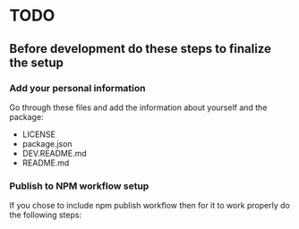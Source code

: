 # TODO

## Before development do these steps to finalize the setup

### Add your personal information

Go through these files and add the information about yourself and the package:

- LICENSE
- package.json
- DEV.README.md
- README.md

### Publish to NPM workflow setup

If you chose to include npm publish workflow then for it to work properly do the following steps:
